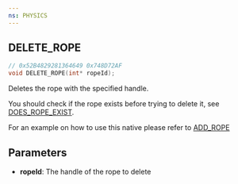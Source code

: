 ```yaml
---
ns: PHYSICS
---
```

## DELETE_ROPE

```c
// 0x52B4829281364649 0x748D72AF
void DELETE_ROPE(int* ropeId);
```

Deletes the rope with the specified handle.

You should check if the rope exists before trying to delete it, see [DOES_ROPE_EXIST](#_0xFD5448BE3111ED96).

For an example on how to use this native please refer to [ADD_ROPE](#_0xE832D760399EB220)

## Parameters
* **ropeId**: The handle of the rope to delete
